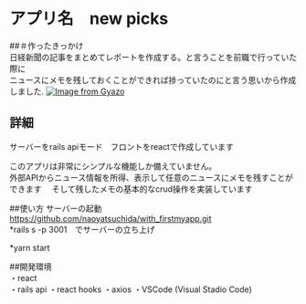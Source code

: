 # アプリ名　new picks
##＃作ったきっかけ  
日経新聞の記事をまとめてレポートを作成する。と言うことを前職で行っていた際に  
ニュースにメモを残しておくことができれば捗っていたのにと言う思いから作成しました.
[![Image from Gyazo](https://i.gyazo.com/fc1ff30dacd9a3c36d3ac6326e06c345.gif)](https://gyazo.com/fc1ff30dacd9a3c36d3ac6326e06c345)


## 詳細  
サーバーをrails apiモード　フロントをreactで作成しています  

このアプリは非常にシンプルな機能しか備えていません。  
外部APIからニュース情報を所得、表示して任意のニュースにメモを残すことができます　
そして残したメモの基本的なcrud操作を実装しています  

##使い方
サーバーの起動
https://github.com/naoyatsuchida/with_firstmyapp.git  
*rails s -p 3001　でサーバーの立ち上げ

*yarn start

##開発環境  
・react  
・rails api 
・react hooks 
・axios
・VSCode (Visual Stadio Code)  






